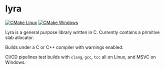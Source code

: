 # lyra

[![CMake Linux](https://github.com/LyraProject/lyra/actions/workflows/cmake-linux.yml/badge.svg)](https://github.com/LyraProject/lyra/actions/workflows/cmake-linux.yml)
[![CMake Windows](https://github.com/LyraProject/lyra/actions/workflows/cmake-windows.yml/badge.svg)](https://github.com/LyraProject/lyra/actions/workflows/cmake-windows.yml)

Lyra is a general purpose library written in C.
Currently contains a primitive slab allocator.

Builds under a C or C++ compiler with warnings enabled.

CI/CD pipelines test builds with `clang`, `gcc`, `tcc` all on Linux, and MSVC on Windows.
